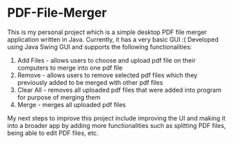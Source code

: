 # PDF-File-Merger
This is my personal project which is a simple desktop PDF file merger application written in Java. Currently, it has a very basic GUI :( Developed using Java Swing GUI and supports the following functionalities: 

1. Add Files - allows users to choose and upload pdf file on their computers to merge into one pdf file
2. Remove    - allows users to remove selected pdf files which they previously added to be merged with other pdf files
3. Clear All - removes all uploaded pdf files that were added into program for purpose of merging them
4. Merge     - merges all uploaded pdf files
    
My next steps to improve this project include improving the UI and making it into a broader app by adding more functionalities such as splitting PDF files, being able to edit PDF files, etc. 
    
